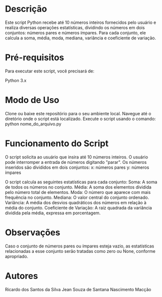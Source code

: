 # Descrição
Este script Python recebe até 10 números inteiros fornecidos pelo usuário e realiza diversas operações estatísticas, dividindo os números em dois conjuntos: números pares e números ímpares. Para cada conjunto, ele calcula a soma, média, moda, mediana, variância e coeficiente de variação.

# Pré-requisitos
Para executar este script, você precisará de:

Python 3.x

# Modo de Uso
Clone ou baixe este repositório para o seu ambiente local.
Navegue até o diretório onde o script está localizado.
Execute o script usando o comando:
  python nome_do_arquivo.py

# Funcionamento do Script

O script solicita ao usuário que insira até 10 números inteiros. O usuário pode interromper a entrada de números digitando "parar".
Os números inseridos são divididos em dois conjuntos:
x: números pares
y: números ímpares

O script calcula as seguintes estatísticas para cada conjunto:
Soma: A soma de todos os números no conjunto.
Média: A soma dos elementos dividida pelo número total de elementos.
Moda: O número que aparece com mais frequência no conjunto.
Mediana: O valor central do conjunto ordenado.
Variância: A média dos desvios quadráticos dos números em relação à média do conjunto.
Coeficiente de Variação: A raiz quadrada da variância dividida pela média, expressa em porcentagem.

# Observações
Caso o conjunto de números pares ou ímpares esteja vazio, as estatísticas relacionadas a esse conjunto serão tratadas como zero ou None, conforme apropriado.

# Autores
Ricardo dos Santos da Silva
Jean Souza de Santana Nascimento Macção
